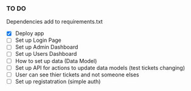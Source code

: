 ### TO DO ###
Dependencies add to requirements.txt
- [x] Deploy app
- [ ] Set up Login Page
- [ ] Set up Admin Dashboard
- [ ] Set up Users Dashboard
- [ ] How to set up data (Data Model)
- [ ] Set up API for actions to update data models (test tickets changing)
- [ ] User can see thier tickets and not someone elses
- [ ] Set up registatration (simple auth)